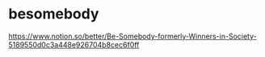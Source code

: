 # besomebody
https://www.notion.so/better/Be-Somebody-formerly-Winners-in-Society-5189550d0c3a448e926704b8cec6f0ff
